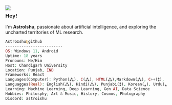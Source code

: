 <img align="left" src="![cat&me](https://raw.githubusercontent.com/AstroIshu/MyAssets/aababf014f607cf78aec9c58570dbfbdc1f8b89d/catandme.jpg)">

### Hey!
I'm **AstroIshu**, passionate about artificial intelligence, and exploring the uncharted territories of ML research.
<br>

```php
AstroIshu@github
-------------------------
OS: Windows 11, Android
Uptime: 18 years 
Pronouns: He/Him
Host: Chandigarh University
Location: Punjab, IND
Frameworks: React
Languages(Computer): Python(⁂), C(⁂), HTML(⁂),Markdown(⁂), C++(⁑), R(⁎), CSS(⁎) 
Languagges(Real): English(⁂), Hindi(⁂), Punjabi(⁑), Korean(⁎), Urdu(⁎)
Learning: Machine Learning, Deep Learning, Gen AI, Data Science
Hobbies: Philosphy, Art & Music, History, Cosmos, Photography
Discord: astroishu

```


